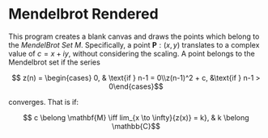 # Mendelbrot Rendered

This program creates a blank canvas and draws the points which belong to the _MendelBrot Set_ $M$.
Specifically, a point $\mathbf{P}: (x, y)$ translates to a complex value of $c = x + iy$, without considering the scaling.
A point belongs to the Mendelbrot set if the series 
```math
  z(n) = \begin{cases} 0, & \text{if } n-1 = 0\\z(n-1)^2 + c, &\text{if } n-1 > 0\end{cases}
```
converges.
That is if:
```math
 c \belong \mathbf{M} \iff lim_{x \to \infty}{z(x)} = k}, & k \belong \mathbb{C}
``` 
